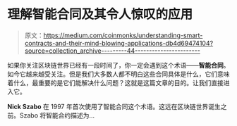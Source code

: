 # 理解智能合同及其令人惊叹的应用

> 原文：<https://medium.com/coinmonks/understanding-smart-contracts-and-their-mind-blowing-applications-db4d69474104?source=collection_archive---------44----------------------->

如果你关注区块链世界已经有一段时间了，你一定会遇到这个术语——**智能合同**。如今它越来越受关注。但是我们大多数人都不明白这些合同具体是什么，它们意味着什么，最重要的是它们能解决什么问题？这就是这篇文章的目的。让我们直接进入它。

**Nick Szabo** 在 1997 年首次使用了智能合同这个术语。这远在区块链世界诞生之前。Szabo 将智能合约描述为…